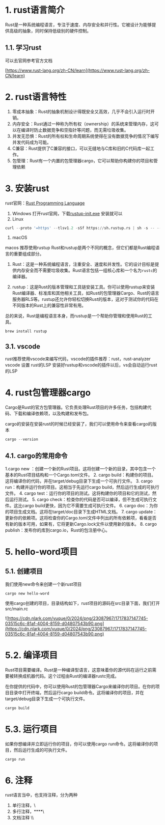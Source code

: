 # 1. rust语言简介

Rust是一种系统编程语言，专注于速度、内存安全和并行性。它被设计为能够提供高级的抽象，同时保持低级别的硬件控制。

## 1.1. 学习rust

可以去官网参考官方文档

[https://www.rust-lang.org/zh-CN/learn](https://www.rust-lang.org/zh-CN/learn)

# 2. rust语言特性

1. 零成本抽象：Rust的抽象机制设计得既安全又高效，几乎不会引入运行时开销。
2. 内存安全：Rust通过一种称为所有权（ownership）的系统来管理内存，这可以在编译时防止数据竞争和空指针等问题，而无需垃圾收集。
3. 并发无恐惧：Rust的所有权和生命周期系统使得在没有数据竞争的情况下编写并发代码成为可能。
4. C兼容：Rust提供了C兼容的接口，可以无缝地与C库和旧的C代码库一起工作。
5. 包管理：Rust有一个内置的包管理器cargo，它可以帮助你构建你的项目和管理依赖

# 3. 安装rust

rust官网：[Rust Programming Language](https://www.rust-lang.org/)

1. Windows
打开rust官网，下载[rustup-init.exe](https://static.rust-lang.org/rustup/dist/i686-pc-windows-gnu/rustup-init.exe) 安装就可以
1. Linux

```python
curl --proto '=https' --tlsv1.2 -sSf https://sh.rustup.rs | sh -s -- --help
```

1. macOS

macos 推荐使用rustup
Rust和rustup是两个不同的概念，但它们都是Rust编程语言的重要组成部分。
1. Rust：这是一种系统编程语言，注重安全、速度和并发性。它的设计目标是提供内存安全而不需要垃圾收集。Rust语言包括一组核心库和一个名为`rustc`的编译器。

2. rustup：这是Rust的版本管理和工具链安装工具。你可以使用rustup来安装Rust编译器、标准库和其他相关工具，如Rust的包管理器Cargo、Rust的语言服务器RLS等。rustup还允许你轻松切换Rust的版本，这对于测试你的代码在不同版本的Rust上的兼容性非常有用。

总的来说，Rust是编程语言本身，而rustup是一个帮助你管理和使用Rust的工具。

```python
brew install rustup
```

## 3.1. vscode
rust推荐使用vscode来编写代码，vscode的插件推荐：rust，rust-analyzer
vscode 设置 rust的LSP
安装好rustup和vscode的插件以后，vs会自动运行rust的LSP
# 4. rust包管理器cargo

Cargo是Rust的官方包管理器。它负责处理Rust项目的许多任务，包括构建代码、下载和编译依赖项，以及构建和发布包。

cargo的安装在安装rust的时候已经安装了，我们可以使用命令来查看cargo的版本

```python
cargo --version
```

## 4.1. cargo的常用命令
1.cargo new <name>：创建一个新的Rust项目。这将创建一个新的目录，其中包含一个基本的Rust项目结构和一个Cargo.toml文件。
2. cargo build：构建你的项目。这将编译你的代码，并在target/debug目录下生成一个可执行文件。
3. cargo run：构建并运行你的项目。这相当于先运行cargo build，然后运行生成的可执行文件。
4. cargo test：运行你的项目的测试。这将构建你的项目和它的测试，然后运行测试。
5. cargo check：检查你的代码是否可以编译，但不生成可执行文件。这比cargo build更快，因为它不需要生成可执行文件。
6. cargo doc：为你的项目生成文档。这将在target/doc目录下生成HTML文档。
7. cargo update：更新你的依赖项。这将检查你的Cargo.toml文件中列出的所有依赖项，看看是否有新的版本可用，如果有，它将更新Cargo.lock文件以使用新的版本。
8. cargo publish：发布你的库到cargo.io，Rust的包注册中心。

# 5. hello-word项目

## 5.1. 创建项目

我们使用new命令来创建一个新rust项目
```
cargo new hello-word
```

使用cargo创建的项目，目录结构如下，rust项目的源码在src目录下面，我们打开src/main.rc

![https://cdn.nlark.com/yuque/0/2024/png/23087967/1717837147745-03515c6c-81af-4004-8159-d04807543b90.png](https://cdn.nlark.com/yuque/0/2024/png/23087967/1717837147745-03515c6c-81af-4004-8159-d04807543b90.png)

# 5.2. 编译项目

Rust项目需要编译。Rust是一种编译型语言，这意味着你的源代码在运行之前需要被转换成机器代码。这个过程由Rust的编译器rustc完成。

在你提供的代码中，你可以使用Rust的包管理器Cargo来编译你的项目。在你的项目目录中打开终端，然后运行cargo build命令。这将编译你的项目，并在target/debug目录下生成一个可执行文件。

```python
cargo build
```

# 5.3. 运行项目

如果你想编译并立即运行你的项目，你可以使用cargo run命令。这将编译你的项目，然后运行生成的可执行文件。

```python
cargo run
```

# 6. 注释

rust语言当中，也支持注释，分为两种

1. 单行注释，\\
2. 多行注释，\****\
3. 文档注释 \\\